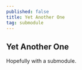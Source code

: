 ```yaml
---
published: false
title: Yet Another One
tag: submodule
---
```

## Yet Another One

Hopefully with a submodule.
